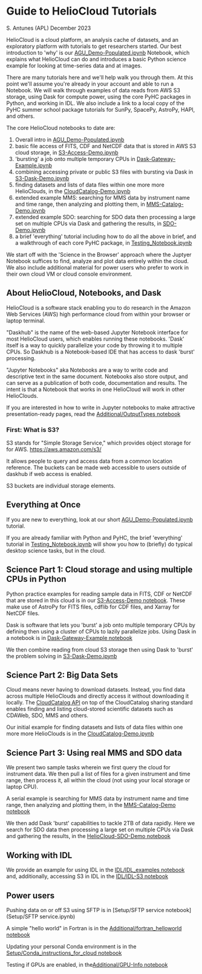 # Guide to HelioCloud Tutorials
S. Antunes (APL)
December 2023

HelioCloud is a cloud platform, an analysis cache of datasets, and an exploratory platform with tutorials to get researchers started. Our best introduction to 'why' is our [AGU_Demo-Populated.ipynb](AGU_Demo-Populated.ipynb) Notebook, which explains what HelioCloud can do and introduces a basic Python science example for looking at time-series data and at images.

There are many tutorials here and we'll help walk you through them. At this point we'll assume you're already in your account and able to run a Notebook.  We will walk through examples of data reads from AWS S3 storage, using Dask for compute power, using the core PyHC packages in Python, and working in IDL.  We also include a link to a local copy of the PyHC summer school package tutorials for SunPy, SpacePy, AstroPy, HAPI, and others.

The core HelioCloud notebooks to date are:
1) Overall intro in [AGU_Demo-Populated.ipynb](AGU_Demo-Populated.ipynb)
2) basic file access of FITS, CDF and NetCDF data that is stored in AWS S3 cloud storage, in [S3-Access-Demo.ipynb](S3-Access-Demo.ipynb)
3) 'bursting' a job onto multiple temporary CPUs in [Dask-Gateway-Example.ipynb](Dask-Gateway-Example.ipynb)
4) combining accessing private or public S3 files with bursting via Dask in [S3-Dask-Demo.ipynb](S3-Dask-Demo.ipynb)
5) finding datasets and lists of data files within one more more HelioClouds, in the [CloudCatalog-Demo.ipynb](CloudCatalog-Demo.ipynb)
6) extended example MMS: searching for MMS data by instrument name and time range, then analyzing and plotting them, in [MMS-Catalog-Demo.ipynb](MMS-Catalog-Demo.ipynb)
7) extended example SDO: searching for SDO data then processing a large set on multiple CPUs via Dask and gathering the results, in [SDO-Demo.ipynb](SDO-Demo.ipynb)
8) a brief 'everything' tutorial including how to do all the above in brief, and a walkthrough of each core PyHC package, in [Testing_Notebook.ipynb](Testing_Notebook.ipynb)

We start off with the 'Science in the Browser' approach where the Juptyer Notebook suffices to find, analyze and plot data entirely within the cloud.  We also include additional material for power users who prefer to work in their own cloud VM or cloud console environment.

## About HelioCloud, Notebooks, and Dask

HelioCloud is a software stack enabling you to do research in the Amazon Web Services (AWS) high performance cloud from within your browser or laptop terminal.

"Daskhub" is the name of the web-based Jupyter Notebook interface for most HelioCloud users, which enables running these notebooks.  'Dask' itself is a way to quickly parallelize your code by throwing it to multiple CPUs.  So Daskhub is a Notebook-based IDE that has access to dask 'burst' processing.

"Jupyter Notebooks" aka Notebooks are a way to write code and descriptive text in the same document.  Notebooks also store output, and can serve as a publication of both code, documentation and results.  The intent is that a Notebook that works in one HelioCloud will work in other HelioClouds.

If you are interested in how to write in Jupyter notebooks to make attractive presentation-ready pages, read the [Additional/OutputTypes notebook](Additional/OutputTypes.ipynb)


### First: What is S3?

S3 stands for "Simple Storage Service," which provides object storage for for AWS. https://aws.amazon.com/s3/

It allows people to query and access data from a common location reference. The buckets can be made web accessible to users outside of daskhub if web access is enabled.

S3 buckets are individual storage elements.

## Everything at Once

If you are new to everything, look at our short [AGU_Demo-Populated.ipynb](AGU_Demo-Populated.ipynb) tutorial.

If you are already familiar with Python and PyHC, the  brief 'everything' tutorial in [Testing_Notebook.ipynb](Testing_Notebook.ipynb) will show you how to (briefly) do typical desktop science tasks, but in the cloud.

## Science Part 1: Cloud storage and using multiple CPUs in Python

Python practice examples for reading sample data in FITS, CDF or NetCDF that are stored in this cloud is in our [S3-Access-Demo notebook](S3-Access-Demo.ipynb). These make use of AstroPy for FITS files, cdflib for CDF files, and Xarray for NetCDF files.

Dask is software that lets you 'burst' a job onto multiple temporary CPUs by defining then using a cluster of CPUs to lazily parallelize jobs. Using Dask in a notebook is in [Dask-Gateway-Example notebook](Dask-Gateway-Example.ipynb)

We then combine reading from cloud S3 storage then using Dask to 'burst' the problem solving in [S3-Dask-Demo.ipynb](S3-Dask-Demo.ipynb)

## Science Part 2: Big Data Sets

Cloud means never having to download datasets. Instead, you find data across multiple HelioClouds and directly access it without downloading it locally.  The [CloudCatalog API](https://pypi.org/project/cloudcatalog/) on top of the CloudCatalog sharing standard enables finding and listing cloud-stored scientific datasets such as CDAWeb, SDO, MMS and others.

Our initial example for finding datasets and lists of data files within one more more HelioClouds is in the [CloudCatalog-Demo.ipynb](CloudCatalog-Demo.ipynb)

## Science Part 3: Using real MMS and SDO data

We present two sample tasks wherein we first query the cloud for instrument data. We then pull a list of files for a given instrument and time range, then process it, all within the cloud (not using your local storage or laptop CPU).

A serial example is searching for MMS data by instrument name and time range, then analyzing and plotting them, in the [MMS-Catalog-Demo notebook](MMS-Catalog-Demo.ipynb)

We then add Dask 'burst' capabilities to tackle 2TB of data rapidly.  Here we search for SDO data then processing a large set on multiple CPUs via Dask and gathering the results, in the [HelioCloud-SDO-Demo notebook](HelioCloud-SDO-Demo.ipynb)

## Working with IDL

We provide an example for using IDL in the [IDL/IDL_examples notebook](IDL/IDL_examples.ipynb) and, additionally, accessing S3 in IDL in the [IDL/IDL-S3 notebook](IDL/IDL-S3.ipynb)

## Power users

Pushing data on or off S3 using SFTP is in [Setup/SFTP service notebook](Setup/SFTP service.ipynb)

A simple "hello world" in Fortran is in the [Additional/fortran_helloworld notebook](Additional/fortran_helloworld.ipynb)

Updating your personal Conda environment is in the [Setup/Conda_instructions_for_cloud notebook](Setup/Conda_instructions_for_cloud.ipynb)

Testing if GPUs are enabled, in the[Additional/GPU-Info notebook](Additonal/GPU-Info.ipynb)
